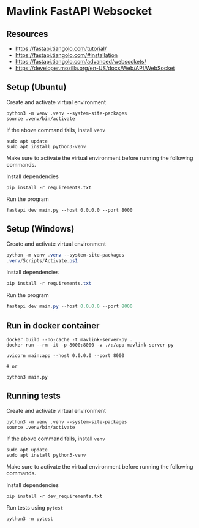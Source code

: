 # Mavlink FastAPI Websocket
## Resources
- https://fastapi.tiangolo.com/tutorial/
- https://fastapi.tiangolo.com/#installation
- https://fastapi.tiangolo.com/advanced/websockets/
- https://developer.mozilla.org/en-US/docs/Web/API/WebSocket

## Setup (Ubuntu)
Create and activate virtual environment
```shell
python3 -m venv .venv --system-site-packages
source .venv/bin/activate
```

If the above command fails, install `venv`
```shell
sudo apt update
sudo apt install python3-venv
```

Make sure to activate the virtual environment before running the following commands.

Install dependencies
```shell
pip install -r requirements.txt
```

Run the program
```shell
fastapi dev main.py --host 0.0.0.0 --port 8000
```

## Setup (Windows)
Create and activate virtual environment
```powershell
python -m venv .venv --system-site-packages
.venv/Scripts/Activate.ps1
```

Install dependencies
```powershell
pip install -r requirements.txt
```

Run the program
```powershell
fastapi dev main.py --host 0.0.0.0 --port 8000
```

## Run in docker container
```shell
docker build --no-cache -t mavlink-server-py .
docker run --rm -it -p 8000:8000 -v ./:/app mavlink-server-py
```

```shell
uvicorn main:app --host 0.0.0.0 --port 8000

# or

python3 main.py
```

## Running tests
Create and activate virtual environment
```shell
python3 -m venv .venv --system-site-packages
source .venv/bin/activate
```

If the above command fails, install `venv`
```shell
sudo apt update
sudo apt install python3-venv
```

Make sure to activate the virtual environment before running the following commands.

Install dependencies
```shell
pip install -r dev_requirements.txt
```

Run tests using `pytest`
```shell
python3 -m pytest
```
